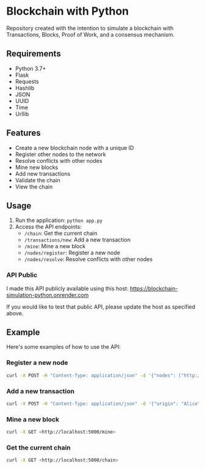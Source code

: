 # Blockchain with Python

Repository created with the intention to simulate a blockchain with Transactions, Blocks, Proof of Work, and a consensus mechanism.

## Requirements

- Python 3.7+
- Flask
- Requests
- Hashlib
- JSON
- UUID
- Time
- Urllib

## Features

- Create a new blockchain node with a unique ID
- Register other nodes to the network
- Resolve conflicts with other nodes
- Mine new blocks
- Add new transactions
- Validate the chain
- View the chain

## Usage

1. Run the application: `python app.py`
2. Access the API endpoints:
    - `/chain`: Get the current chain
    - `/transactions/new`: Add a new transaction
    - `/mine`: Mine a new block
    - `/nodes/register`: Register a new node
    - `/nodes/resolve`: Resolve conflicts with other nodes

### API Public

I made this API publicly available using this host: <https://blockchain-simulation-python.onrender.com>

If you would like to test that public API, please update the host as specified above.

## Example

Here's some examples of how to use the API:

### Register a new node

```bash
curl -X POST -H "Content-Type: application/json" -d '{"nodes": ["http://localhost:5001"]}' <http://localhost:5000/nodes/register>
```

### Add a new transaction

```bash
curl -X POST -H "Content-Type: application/json" -d '{"origin": "Alice", "destination": "Bob", "amount": 10}' <http://localhost:5000/transactions/new>
```

### Mine a new block

```bash
curl -X GET <http://localhost:5000/mine>
```

### Get the current chain

```bash
curl -X GET <http://localhost:5000/chain>
```
